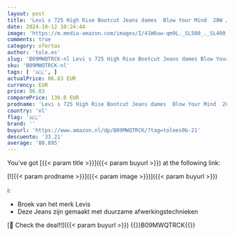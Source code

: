 ```yaml
---
layout: post
title: 'Levi s 725 High Rise Bootcut Jeans dames  Blow Your Mind  28W / 34L'
date: 2024-10-12 10:24:44
image: 'https://m.media-amazon.com/images/I/41W6uw-qm9L._SL500_._SL400_.jpg'
comments: true
category: ofertas
author: 'tole.es'
slug: 'B09MWQTRCK-nl Levi s 725 High Rise Bootcut Jeans dames Blow Your Mind...'
sku: 'B09MWQTRCK-nl'
tags: [ '🇳🇱', ]
actualPrice: 86.83 EUR
currency: EUR
price: 86.83
comparePrice: 130.0 EUR
prodname: 'Levi s 725 High Rise Bootcut Jeans dames  Blow Your Mind  28W / 34L'
country: 'nl'
flag: '🇳🇱'
brand: ''
buyurl: 'https://www.amazon.nl/dp/B09MWQTRCK/?tag=tolees0b-21'
descuento: '33.21'
average: '88.895'
---
```


You've got [{{< param title >}}]({{< param buyurl >}}) at the following link:

[![{{< param prodname >}}]({{< param image >}})]({{< param buyurl >}})

ℹ️:

- Broek van het merk Levis
- Deze Jeans zijn gemaakt met duurzame afwerkingstechnieken

[🛒 Check the deal!!]({{< param buyurl >}})
{{<world>}}B09MWQTRCK{{</world>}}
